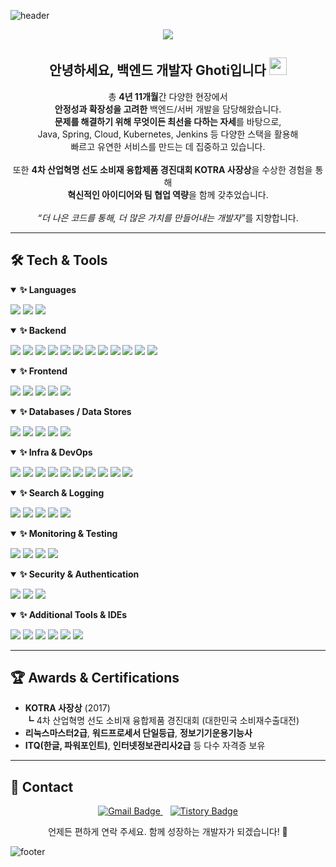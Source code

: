 ![header](https://capsule-render.vercel.app/api?type=wave&color=auto&height=150&section=header&text=백엔드%20개발자%20Ghoti&fontSize=30&fontAlign=50)

<p align="center">
  <img src="https://hits.seeyoufarm.com/api/count/incr/badge.svg?url=https%3A%2F%2Fgithub.com%2FGhoti%2Freadme&count_bg=%2379C83D&title_bg=%23555555&icon=&icon_color=%23E7E7E7&title=hits&edge_flat=false"/>
</p>

<h2 align="center">안녕하세요, 백엔드 개발자 Ghoti입니다 <img src="https://media.giphy.com/media/hvRJCLFzcasrR4ia7z/giphy.gif" width="28"></h2>
<p align="center">
  총 <b>4년 11개월</b>간 다양한 현장에서<br>
  <b>안정성과 확장성을 고려한</b> 백엔드/서버 개발을 담당해왔습니다.<br>
  <b>문제를 해결하기 위해 무엇이든 최선을 다하는 자세</b>를 바탕으로,<br>
  Java, Spring, Cloud, Kubernetes, Jenkins 등 다양한 스택을 활용해<br>
  빠르고 유연한 서비스를 만드는 데 집중하고 있습니다.<br><br>
  또한 <b>4차 산업혁명 선도 소비재 융합제품 경진대회 KOTRA 사장상</b>을 수상한 경험을 통해<br>
  <b>혁신적인 아이디어와 팀 협업 역량</b>을 함께 갖추었습니다.<br><br>
  <em>“더 나은 코드를 통해, 더 많은 가치를 만들어내는 개발자”</em>를 지향합니다.
</p>

---

## 🛠️ Tech & Tools

<details open>
  <summary><strong>✨ Languages</strong></summary>
  <p>
    <img src="https://img.shields.io/badge/Java-ED8B00?style=flat-square&logo=java&logoColor=white"/>
    <img src="https://img.shields.io/badge/JavaScript-F7DF1E?style=flat-square&logo=javascript&logoColor=black"/>
    <img src="https://img.shields.io/badge/SQL-336791?style=flat-square&logo=postgresql&logoColor=white&label=SQL"/>
  </p>
</details>

<details open>
  <summary><strong>✨ Backend</strong></summary>
  <p>
    <img src="https://img.shields.io/badge/Spring%20Boot-6DB33F?style=flat-square&logo=Spring%20Boot&logoColor=white"/>
    <img src="https://img.shields.io/badge/Spring%20Framework-6DB33F?style=flat-square&logo=Spring&logoColor=white"/>
    <img src="https://img.shields.io/badge/Spring%20Batch-6DB33F?style=flat-square"/>
    <img src="https://img.shields.io/badge/Spring%20WebFlux-6DB33F?style=flat-square"/>
    <img src="https://img.shields.io/badge/JPA-59666C?style=flat-square&logoColor=white&label=JPA"/>
    <img src="https://img.shields.io/badge/MyBatis-E6002D?style=flat-square&logo=MyBatis&logoColor=white"/>
    <img src="https://img.shields.io/badge/iBATIS-000000?style=flat-square&logoColor=white&label=iBATIS"/>
    <img src="https://img.shields.io/badge/QueryDSL-0769AD?style=flat-square&logoColor=white&label=QueryDSL"/>
    <img src="https://img.shields.io/badge/Jackson%2FGson-FFCA28?style=flat-square&logo=json&logoColor=white&label=Jackson/Gson"/>
    <img src="https://img.shields.io/badge/Apache%20Tomcat-F8DC75?style=flat-square&logo=Apache%20Tomcat&logoColor=black"/>
    <img src="https://img.shields.io/badge/%EB%A9%80%ED%8B%B0%EB%AA%A8%EB%93%88-Applications-brightgreen?style=flat-square"/>
    <img src="https://img.shields.io/badge/RDBMS-000080?style=flat-square&logoColor=white&label=RDBMS"/>
  </p>
</details>

<details open>
  <summary><strong>✨ Frontend</strong></summary>
  <p>
    <img src="https://img.shields.io/badge/HTML5-E34F26?style=flat-square&logo=html5&logoColor=white"/>
    <img src="https://img.shields.io/badge/JSP-007396?style=flat-square&logo=java&logoColor=white&label=JSP"/>
    <img src="https://img.shields.io/badge/jQuery-0769AD?style=flat-square&logo=jquery&logoColor=white"/>
    <img src="https://img.shields.io/badge/Ajax-007396?style=flat-square&logoColor=white&label=Ajax"/>
    <img src="https://img.shields.io/badge/Thymeleaf-005F0F?style=flat-square&logo=thymeleaf&logoColor=white"/>
  </p>
</details>

<details open>
  <summary><strong>✨ Databases / Data Stores</strong></summary>
  <p>
    <img src="https://img.shields.io/badge/MySQL-4479A1?style=flat-square&logo=mysql&logoColor=white"/>
    <img src="https://img.shields.io/badge/MariaDB-01529E?style=flat-square&logo=mariadb&logoColor=white"/>
    <img src="https://img.shields.io/badge/Oracle-F80000?style=flat-square&logo=oracle&logoColor=white"/>
    <img src="https://img.shields.io/badge/PostgreSQL-336791?style=flat-square&logo=postgresql&logoColor=white"/>
    <img src="https://img.shields.io/badge/Redis-DC382D?style=flat-square&logo=redis&logoColor=white"/>
  </p>
</details>

<details open>
  <summary><strong>✨ Infra & DevOps</strong></summary>
  <p>
    <img src="https://img.shields.io/badge/Docker-2496ED?style=flat-square&logo=docker&logoColor=white"/>
    <img src="https://img.shields.io/badge/Container-2496ED?style=flat-square&logoColor=white&label=Container"/>
    <img src="https://img.shields.io/badge/Kubernetes-326CE5?style=flat-square&logo=Kubernetes&logoColor=white"/>
    <img src="https://img.shields.io/badge/Git-F05032?style=flat-square&logo=git&logoColor=white"/>
    <img src="https://img.shields.io/badge/GitLab-FC6D26?style=flat-square&logo=gitlab&logoColor=white"/>
    <img src="https://img.shields.io/badge/SVN-809CC9?style=flat-square&logo=subversion&logoColor=white&label=Subversion"/>
    <img src="https://img.shields.io/badge/Jenkins-D24939?style=flat-square&logo=jenkins&logoColor=white"/>
    <img src="https://img.shields.io/badge/Nginx-009639?style=flat-square&logo=nginx&logoColor=white"/>
    <img src="https://img.shields.io/badge/Apache%20Zookeeper-7A7A7A?style=flat-square&logoColor=white&label=Zookeeper"/>
    <img src="https://img.shields.io/badge/Argo%20CD-4B8BBE?style=flat-square&logo=argo&logoColor=white"/>
  </p>
</details>

<details open>
  <summary><strong>✨ Search & Logging</strong></summary>
  <p>
    <img src="https://img.shields.io/badge/OpenSearch-005EB8?style=flat-square&logo=opensearch&logoColor=white"/>
    <img src="https://img.shields.io/badge/Apache%20Solr-D9412C?style=flat-square&logo=apache&logoColor=white&label=Solr"/>
    <img src="https://img.shields.io/badge/Elasticsearch-005571?style=flat-square&logo=elasticsearch&logoColor=white"/>
    <img src="https://img.shields.io/badge/Logstash-005571?style=flat-square&logo=elastic&logoColor=white&label=Logstash"/>
    <img src="https://img.shields.io/badge/Kibana-005571?style=flat-square&logo=kibana&logoColor=white"/>
  </p>
</details>

<details open>
  <summary><strong>✨ Monitoring & Testing</strong></summary>
  <p>
    <img src="https://img.shields.io/badge/Datadog-632CA6?style=flat-square&logo=datadog&logoColor=white"/>
    <img src="https://img.shields.io/badge/Apache%20JMeter-D22128?style=flat-square&logo=apache-jmeter&logoColor=white"/>
    <img src="https://img.shields.io/badge/ELK%20Stack-005571?style=flat-square&logo=elastic&logoColor=white"/>
    <img src="https://img.shields.io/badge/SonarQube-4E9BCD?style=flat-square&logo=sonarqube&logoColor=white"/>
  </p>
</details>

<details open>
  <summary><strong>✨ Security & Authentication</strong></summary>
  <p>
    <img src="https://img.shields.io/badge/OAuth%202.0-4285F4?style=flat-square&logo=oauth&logoColor=white&label=OAuth%202.0"/>
    <img src="https://img.shields.io/badge/JWT-000000?style=flat-square&logo=jwt&logoColor=white"/>
    <img src="https://img.shields.io/badge/Spring%20Security-6DB33F?style=flat-square&logo=spring&logoColor=white"/>
  </p>
</details>

<details open>
  <summary><strong>✨ Additional Tools & IDEs</strong></summary>
  <p>
    <img src="https://img.shields.io/badge/Lombok-FF4081?style=flat-square&logo=lombok&logoColor=white"/>
    <img src="https://img.shields.io/badge/IntelliJ%20IDEA-000000?style=flat-square&logo=IntelliJ%20IDEA&logoColor=white"/>
    <img src="https://img.shields.io/badge/Eclipse-2C2255?style=flat-square&logo=Eclipse&logoColor=white"/>
    <img src="https://img.shields.io/badge/VS%20Code-007ACC?style=flat-square&logo=visual-studio-code&logoColor=white"/>
    <img src="https://img.shields.io/badge/Spring%20Tool%20Suite-FF9800?style=flat-square&logo=Spring%20Tool%20Suite&logoColor=white"/>
    <img src="https://img.shields.io/badge/Postman-FF6C37?style=flat-square&logo=postman&logoColor=white"/>
  </p>
</details>

---

## 🏆 Awards & Certifications
- **KOTRA 사장상** (2017)  
  ┗ 4차 산업혁명 선도 소비재 융합제품 경진대회 (대한민국 소비재수출대전)  
- **리눅스마스터2급**, **워드프로세서 단일등급**, **정보기기운용기능사**  
- **ITQ(한글, 파워포인트)**, **인터넷정보관리사2급** 등 다수 자격증 보유

---

## 🤝 Contact
<p align="center">
  <a href="mailto:peobae@gmail.com">
    <img src="https://img.shields.io/badge/Email-peobae%40gmail.com-EA4335?style=flat-square&logo=gmail&logoColor=white" alt="Gmail Badge"/>
  </a>
  &nbsp;&nbsp;
  <a href="https://gamulgamulgamulchi.tistory/" target="_blank">
    <img src="https://img.shields.io/badge/Tech%20Blog-Tistory-000000?style=flat-square&logo=tistory&logoColor=white" alt="Tistory Badge"/>
  </a>
</p>
<p align="center">
  언제든 편하게 연락 주세요. 함께 성장하는 개발자가 되겠습니다! 🚀
</p>

![footer](https://capsule-render.vercel.app/api?type=waving&color=auto&height=100&section=footer)
